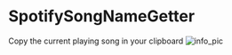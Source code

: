 # SpotifySongNameGetter
Copy the current playing song in your clipboard
![info_pic](http://161.97.73.133/privat/galerie/github/spotifySongGetter/info.png)
